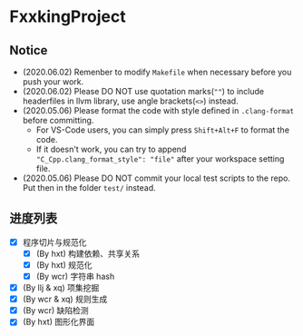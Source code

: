 # FxxkingProject

## Notice

+ (2020.06.02) Remenber to modify `Makefile` when necessary before you push your work.
+ (2020.06.02) Please DO NOT use quotation marks(`""`) to include headerfiles in llvm library, use angle brackets(`<>`) instead.
+ (2020.05.06) Please format the code with style defined in `.clang-format` before committing.
  + For VS-Code users, you can simply press `Shift+Alt+F` to format the code.
  + If it doesn't work, you can try to append `"C_Cpp.clang_format_style": "file"` after your workspace setting file.
+ (2020.05.06) Please DO NOT commit your local test scripts to the repo. Put then in the folder `test/` instead.

## 进度列表

+ [x] 程序切片与规范化
  + [x] (By hxt) 构建依赖、共享关系
  + [x] (By hxt) 规范化
  + [x] (By wcr) 字符串 hash
+ [x] (By llj & xq) 项集挖掘
+ [x] (By wcr & xq) 规则生成
+ [x] (By wcr) 缺陷检测
+ [x] (By hxt) 图形化界面
